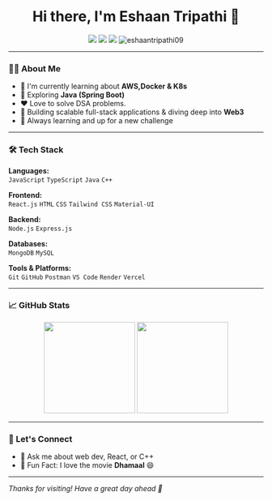 <h1 align="center">Hi there, I'm Eshaan Tripathi 👋</h1>

<p align="center">
  <a href="https://www.linkedin.com/in/eshaan-tripathi-8a4101245/" target="_blank"><img src="https://img.shields.io/badge/LinkedIn-blue?logo=linkedin&logoColor=white" /></a>
  <a href="https://leetcode.com/u/eshaan_tripathi/" target="_blank"><img src="https://img.shields.io/badge/LeetCode-orange?logo=leetcode&logoColor=white" /></a>
  <a href="mailto:eshaantripathi09@gmail.com"><img src="https://img.shields.io/badge/Email-eshaantripathi09%40gmail.com-red" /></a>
  <img src="https://komarev.com/ghpvc/?username=eshaantripathi09&label=Profile%20views&color=0e75b6&style=flat" alt="eshaantripathi09" />
</p>

---

### 👨‍💻 About Me

- 🔭 I'm currently learning about **AWS,Docker & K8s**
- 🌱 Exploring **Java (Spring Boot)**
- ❤️ Love to solve DSA problems.
- 🚀 Building scalable full-stack applications & diving deep into **Web3**
- 🧠 Always learning and up for a new challenge

---

### 🛠️ Tech Stack

**Languages:**  
`JavaScript` `TypeScript` `Java` `C++`

**Frontend:**  
`React.js` `HTML` `CSS` `Tailwind CSS` `Material-UI`

**Backend:**  
`Node.js` `Express.js` 

**Databases:**  
`MongoDB` `MySQL`

**Tools & Platforms:**  
`Git` `GitHub` `Postman` `VS Code` `Render` `Vercel` 

---

### 📈 GitHub Stats

<p align="center">
  <img src="https://github-readme-stats.vercel.app/api?username=eshaan-tripathi&show_icons=true&theme=radical" height="180" />
  <img src="https://github-readme-stats.vercel.app/api/top-langs/?username=eshaan-tripathi&layout=compact&theme=radical" height="180" />
</p>

---

### 🚀 Let's Connect

- 💬 Ask me about web dev, React, or C++
- 🧩 Fun Fact: I love the movie **Dhamaal** 😄

---

_Thanks for visiting! Have a great day ahead 🌟_
